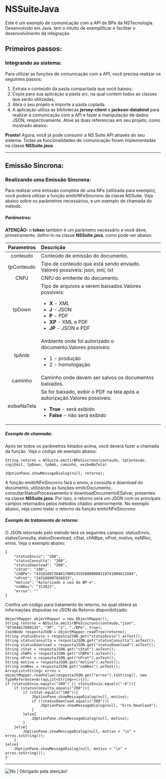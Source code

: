# NSSuiteJava

Este é um exemplo de comunicação com a API de BPe da NSTecnologia. Desenvolvido em Java, tem o intuito de exemplificar e facilitar o desenvolvimento da integração.

## Primeiros passos:

### Integrando ao sistema:

Para utilizar as funções de comunicação com a API, você precisa realizar os seguintes passos:

1. Extraia o conteúdo da pasta compactada que você baixou;
2. Copie para sua aplicação a pasta src, na qual contem todos as classes que serão utilizadas;
3. Abra o seu projeto e importe a pasta copiada.
4. A aplicação utiliza as bibliotecas **jersey-client** e **jackson-databind** para realizar a comunicação com a API e fazer a manipulação de dados JSON, respectivamente. Ative as duas referencias em seu projeto, como mostrado abaixo:

**Pronto!** Agora, você já pode consumir a NS Suite API através do seu sistema. Todas as funcionalidades de comunicação foram implementadas na classe **NSSuite.java**.

------

## Emissão Sincrona:

### Realizando uma Emissão Sincrona:

Para realizar uma emissão completa de uma NFe (utilizada para exemplo), você poderá utilizar a função emitirNFeSincrono da classe NSSuite. Veja abaixo sobre os parâmetros necessários, e um exemplo de chamada do método.

##### Parâmetros:

**ATENÇÃO:** o **token** também é um parâmetro necessário e você deve, primeiramente, defini-lo na classe **NSSuite.java**, como pode ver abaixo:


Parametros     | Descrição
:-------------:|:-----------
conteudo       | Conteúdo de emissão do documento.
tpConteudo     | Tipo de conteúdo que está sendo enviado. Valores possíveis: json, xml, txt
CNPJ           | CNPJ do emitente do documento.
tpDown         | Tipo de arquivos a serem baixados.Valores possíveis: <ul> <li>**X** - XML</li> <li>**J** - JSON</li> <li>**P** - PDF</li> <li>**XP** - XML e PDF</li> <li>**JP** - JSON e PDF</li> </ul> 
tpAmb          | Ambiente onde foi autorizado o documento.Valores possíveis:<ul> <li>1 - produção</li> <li>2 - homologação</li> </ul>
caminho        | Caminho onde devem ser salvos os documentos baixados.
exibeNaTela    | Se for baixado, exibir o PDF na tela após a autorização.Valores possíveis: <ul> <li>**True** - será exibido</li> <li>**False** - não será exibido</li> </ul> 

##### Exemplo de chamada:

Após ter todos os parâmetros listados acima, você deverá fazer a chamada da função. Veja o código de exemplo abaixo:
           
    String retorno = NSSuite.emitirBPeSincrono(conteudo, tpConteudo, cnpjEmit, tpDown, tpAmb, caminho, exibeNaTela)
    
    JOptionPane.showMessageDialog(null, retorno);

A função emitirNFeSincrono fará o envio, a consulta e download do documento, utilizando as funções emitirDocumento, consultarStatusProcessamento e downloadDocumentoESalvar, presentes na classe **NSSuite.java**. Por isso, o retorno será um JSON com os principais campos retornados pelos métodos citados anteriormente. No exemplo abaixo, veja como tratar o retorno da função emitirNFeSincrono:

##### Exemplo de tratamento de retorno:

O JSON retornado pelo método terá os seguintes campos: statusEnvio, statusConsulta, statusDownload, cStat, chNBpe, nProt, motivo, nsNRec, erros. Veja o exemplo abaixo:

    {
        "statusEnvio": "200",
        "statusConsulta": "200",
        "statusDownload": "200",
        "cStat": "100",
        "chBPe": "43181007364617000135550000000119741004621864",
        "nProt": "143180007036833",
        "motivo": "Autorizado o uso do BP-e",
        "nsNRec": "313022",
        "erros": ""
    }
      
Confira um código para tratamento do retorno, no qual obterá as informações dispostas no JSON de Retorno disponibilizado:


    ObjectMapper objectMapper = new ObjectMapper();
    String retorno = NSSuite.emitirBPeSincrono(conteudo,"json", "07364617000135", "XP", "2", "./BPe", true);
    JsonNode respostaJSON = objectMapper.readTree(retorno);
    String statusEnvio = respostaJSON.get("statusEnvio").asText();
    String statusConsulta = respostaJSON.get("statusConsulta").asText();
    String statusDownload = respostaJSON.get("statusDownload").asText();
    String cStat = respostaJSON.get("cStat").asText();
    String chBPe = respostaJSON.get("chBPe").asText();
    String nProt = respostaJSON.get("nProt").asText();
    String motivo = respostaJSON.get("motivo").asText();
    String nsNRec = respostaJSON.get("nsNRec").asText();
    ArrayList<String> erros = objectMapper.readValue(respostaJSON.get("erros").toString(), new TypeReference<ArrayList<String>>(){});
    if (statusEnvio.equals("200") || statusEnvio.equals("-6")){
        if (statusConsulta.equals("200")){
            if (cStat.equals("100")){
                JOptionPane.showMessageDialog(null, motivo);
                if (!statusDownload.equals("200")){
                    JOptionPane.showMessageDialog(null, "Erro Downlaod");
                }
            }else{
                JOptionPane.showMessageDialog(null, motivo);
            }
        }else{
            JOptionPane.showMessageDialog(null, motivo + "\n" + erros.toString());
        }
    }else{
        JOptionPane.showMessageDialog(null, motivo + "\n" + erros.toString());
    }      

-----

![Ns](https://nstecnologia.com.br/blog/wp-content/uploads/2018/11/ns%C2%B4tecnologia.png) | Obrigado pela atenção!
